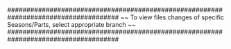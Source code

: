 #####################################################################################
 ~~ To view files changes of specific Seasons/Parts, select appropriate branch ~~
#####################################################################################
